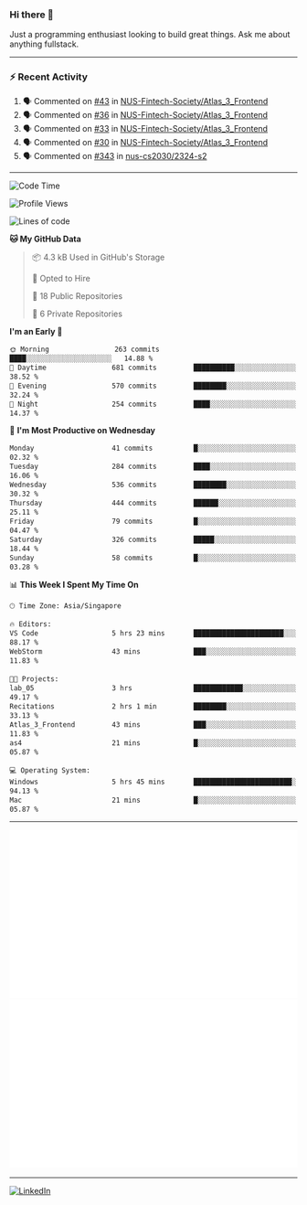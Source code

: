 ### Hi there 👋

<!--
**gnimnix/gnimnix** is a ✨ _special_ ✨ repository because its `README.md` (this file) appears on your GitHub profile.

Here are some ideas to get you started:

- 🔭 I’m currently working on ...
- 🌱 I’m currently learning ...
- 👯 I’m looking to collaborate on ...
- 🤔 I’m looking for help with ...
- 💬 Ask me about ...
- 📫 How to reach me: ...
- 😄 Pronouns: ...
- ⚡ Fun fact: ...
-->

Just a programming enthusiast looking to build great things. Ask me about anything fullstack.

---


### :zap: Recent Activity

<!--START_SECTION:activity-->
1. 🗣 Commented on [#43](https://github.com/NUS-Fintech-Society/Atlas_3_Frontend/pull/43#issuecomment-2018467488) in [NUS-Fintech-Society/Atlas_3_Frontend](https://github.com/NUS-Fintech-Society/Atlas_3_Frontend)
2. 🗣 Commented on [#36](https://github.com/NUS-Fintech-Society/Atlas_3_Frontend/pull/36#issuecomment-2018465062) in [NUS-Fintech-Society/Atlas_3_Frontend](https://github.com/NUS-Fintech-Society/Atlas_3_Frontend)
3. 🗣 Commented on [#33](https://github.com/NUS-Fintech-Society/Atlas_3_Frontend/pull/33#issuecomment-2018462719) in [NUS-Fintech-Society/Atlas_3_Frontend](https://github.com/NUS-Fintech-Society/Atlas_3_Frontend)
4. 🗣 Commented on [#30](https://github.com/NUS-Fintech-Society/Atlas_3_Frontend/pull/30#issuecomment-2018460137) in [NUS-Fintech-Society/Atlas_3_Frontend](https://github.com/NUS-Fintech-Society/Atlas_3_Frontend)
5. 🗣 Commented on [#343](https://github.com/nus-cs2030/2324-s2/issues/343#issuecomment-2017735249) in [nus-cs2030/2324-s2](https://github.com/nus-cs2030/2324-s2)
<!--END_SECTION:activity-->

---

<!--START_SECTION:waka-->
![Code Time](http://img.shields.io/badge/Code%20Time-16%20hrs%2057%20mins-blue)

![Profile Views](http://img.shields.io/badge/Profile%20Views-98-blue)

![Lines of code](https://img.shields.io/badge/From%20Hello%20World%20I%27ve%20Written-299.7%20thousand%20lines%20of%20code-blue)

**🐱 My GitHub Data** 

> 📦 4.3 kB Used in GitHub's Storage 
 > 
> 💼 Opted to Hire
 > 
> 📜 18 Public Repositories 
 > 
> 🔑 6 Private Repositories 
 > 
**I'm an Early 🐤** 

```text
🌞 Morning                263 commits         ████░░░░░░░░░░░░░░░░░░░░░   14.88 % 
🌆 Daytime                681 commits         ██████████░░░░░░░░░░░░░░░   38.52 % 
🌃 Evening                570 commits         ████████░░░░░░░░░░░░░░░░░   32.24 % 
🌙 Night                  254 commits         ████░░░░░░░░░░░░░░░░░░░░░   14.37 % 
```
📅 **I'm Most Productive on Wednesday** 

```text
Monday                   41 commits          █░░░░░░░░░░░░░░░░░░░░░░░░   02.32 % 
Tuesday                  284 commits         ████░░░░░░░░░░░░░░░░░░░░░   16.06 % 
Wednesday                536 commits         ████████░░░░░░░░░░░░░░░░░   30.32 % 
Thursday                 444 commits         ██████░░░░░░░░░░░░░░░░░░░   25.11 % 
Friday                   79 commits          █░░░░░░░░░░░░░░░░░░░░░░░░   04.47 % 
Saturday                 326 commits         █████░░░░░░░░░░░░░░░░░░░░   18.44 % 
Sunday                   58 commits          █░░░░░░░░░░░░░░░░░░░░░░░░   03.28 % 
```


📊 **This Week I Spent My Time On** 

```text
🕑︎ Time Zone: Asia/Singapore

🔥 Editors: 
VS Code                  5 hrs 23 mins       ██████████████████████░░░   88.17 % 
WebStorm                 43 mins             ███░░░░░░░░░░░░░░░░░░░░░░   11.83 % 

🐱‍💻 Projects: 
lab_05                   3 hrs               ████████████░░░░░░░░░░░░░   49.17 % 
Recitations              2 hrs 1 min         ████████░░░░░░░░░░░░░░░░░   33.13 % 
Atlas_3_Frontend         43 mins             ███░░░░░░░░░░░░░░░░░░░░░░   11.83 % 
as4                      21 mins             █░░░░░░░░░░░░░░░░░░░░░░░░   05.87 % 

💻 Operating System: 
Windows                  5 hrs 45 mins       ████████████████████████░   94.13 % 
Mac                      21 mins             █░░░░░░░░░░░░░░░░░░░░░░░░   05.87 % 
```


<!--END_SECTION:waka-->

---

<img src="https://github.com/gnimnix/github-stats-transparent/blob/output/generated/overview.svg" /><img src="https://github.com/gnimnix/github-stats-transparent/blob/output/generated/languages.svg" />


---

<a href="https://www.linkedin.com/in/xmluu/" target="_blank"><img src="https://img.shields.io/badge/LinkedIn-%230077B5.svg?&style=flat-square&logo=linkedin&logoColor=white" alt="LinkedIn"></a>
